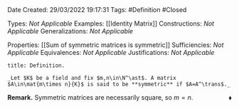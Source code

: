 <br />
<br />

Date Created: 29/03/2022 19:17:31
Tags: #Definition #Closed 

Types: _Not Applicable_
Examples: [[Identity Matrix]]
Constructions: _Not Applicable_
Generalizations: _Not Applicable_

Properties: [[Sum of symmetric matrices is symmetric]]
Sufficiencies: _Not Applicable_
Equivalences: _Not Applicable_
Justifications: _Not Applicable_

``` ad-Definition
title: Definition.

_Let $K$ be a field and fix $m,n\in\N^\ast$. A matrix $A\in\mat{m\times n}{K}$ is said to be **symmetric** if $A=A^\trans$._

```

**Remark.** Symmetric matrices are necessarily square, so $m=n$.<span style="float:right;">$\blacklozenge$</span>

